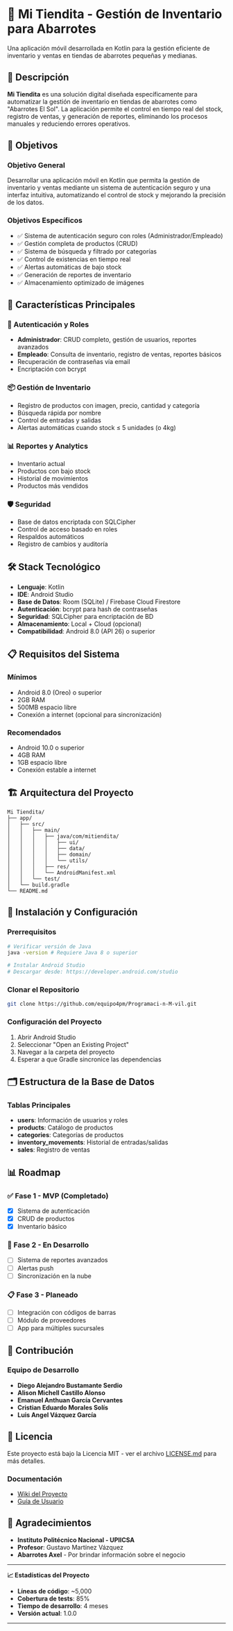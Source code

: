 # 🏪 Mi Tiendita - Gestión de Inventario para Abarrotes

Una aplicación móvil desarrollada en Kotlin para la gestión eficiente de inventario y ventas en tiendas de abarrotes pequeñas y medianas.

## 📱 Descripción

**Mi Tiendita** es una solución digital diseñada específicamente para automatizar la gestión de inventario en tiendas de abarrotes como "Abarrotes El Sol". La aplicación permite el control en tiempo real del stock, registro de ventas, y generación de reportes, eliminando los procesos manuales y reduciendo errores operativos.

## 🎯 Objetivos

### Objetivo General
Desarrollar una aplicación móvil en Kotlin que permita la gestión de inventario y ventas mediante un sistema de autenticación seguro y una interfaz intuitiva, automatizando el control de stock y mejorando la precisión de los datos.

### Objetivos Específicos
- ✅ Sistema de autenticación seguro con roles (Administrador/Empleado)
- ✅ Gestión completa de productos (CRUD)
- ✅ Sistema de búsqueda y filtrado por categorías
- ✅ Control de existencias en tiempo real
- ✅ Alertas automáticas de bajo stock
- ✅ Generación de reportes de inventario
- ✅ Almacenamiento optimizado de imágenes

## 🚀 Características Principales

### 🔐 Autenticación y Roles
- **Administrador**: CRUD completo, gestión de usuarios, reportes avanzados
- **Empleado**: Consulta de inventario, registro de ventas, reportes básicos
- Recuperación de contraseñas vía email
- Encriptación con bcrypt

### 📦 Gestión de Inventario
- Registro de productos con imagen, precio, cantidad y categoría
- Búsqueda rápida por nombre
- Control de entradas y salidas
- Alertas automáticas cuando stock ≤ 5 unidades (o 4kg)

### 📊 Reportes y Analytics
- Inventario actual
- Productos con bajo stock
- Historial de movimientos
- Productos más vendidos

### 🛡️ Seguridad
- Base de datos encriptada con SQLCipher
- Control de acceso basado en roles
- Respaldos automáticos
- Registro de cambios y auditoría

## 🛠️ Stack Tecnológico

- **Lenguaje**: Kotlin
- **IDE**: Android Studio
- **Base de Datos**: Room (SQLite) / Firebase Cloud Firestore
- **Autenticación**: bcrypt para hash de contraseñas
- **Seguridad**: SQLCipher para encriptación de BD
- **Almacenamiento**: Local + Cloud (opcional)
- **Compatibilidad**: Android 8.0 (API 26) o superior

## 📋 Requisitos del Sistema

### Mínimos
- Android 8.0 (Oreo) o superior
- 2GB RAM
- 500MB espacio libre
- Conexión a internet (opcional para sincronización)

### Recomendados
- Android 10.0 o superior
- 4GB RAM
- 1GB espacio libre
- Conexión estable a internet

## 🏗️ Arquitectura del Proyecto

```
Mi Tiendita/
├── app/
│   ├── src/
│   │   ├── main/
│   │   │   ├── java/com/mitiendita/
│   │   │   │   ├── ui/
│   │   │   │   ├── data/
│   │   │   │   ├── domain/
│   │   │   │   └── utils/
│   │   │   ├── res/
│   │   │   └── AndroidManifest.xml
│   │   └── test/
│   └── build.gradle
└── README.md
```

## 🔧 Instalación y Configuración

### Prerrequisitos
```bash
# Verificar versión de Java
java -version # Requiere Java 8 o superior

# Instalar Android Studio
# Descargar desde: https://developer.android.com/studio
```

### Clonar el Repositorio
```bash
git clone https://github.com/equipo4pm/Programaci-n-M-vil.git
```

### Configuración del Proyecto
1. Abrir Android Studio
2. Seleccionar "Open an Existing Project"
3. Navegar a la carpeta del proyecto
4. Esperar a que Gradle sincronice las dependencias


## 🗂️ Estructura de la Base de Datos

### Tablas Principales
- **users**: Información de usuarios y roles
- **products**: Catálogo de productos
- **categories**: Categorías de productos
- **inventory_movements**: Historial de entradas/salidas
- **sales**: Registro de ventas

## 📊 Roadmap

### ✅ Fase 1 - MVP (Completado)
- [x] Sistema de autenticación
- [x] CRUD de productos
- [x] Inventario básico

### 🔄 Fase 2 - En Desarrollo
- [ ] Sistema de reportes avanzados
- [ ] Alertas push
- [ ] Sincronización en la nube

### 📋 Fase 3 - Planeado
- [ ] Integración con códigos de barras
- [ ] Módulo de proveedores
- [ ] App para múltiples sucursales

## 🤝 Contribución

### Equipo de Desarrollo
- **Diego Alejandro Bustamante Serdio**
- **Alison Michell Castillo Alonso**
- **Emanuel Anthuan García Cervantes**
- **Cristian Eduardo Morales Solís**
- **Luis Angel Vázquez García**

## 📄 Licencia

Este proyecto está bajo la Licencia MIT - ver el archivo [LICENSE.md](LICENSE.md) para más detalles.

### Documentación
- [Wiki del Proyecto](https://github.com/equipo4pm/Programaci-n-M-vil/wiki)
- [Guía de Usuario](https://drive.google.com/file/d/1OAv71khycREFz0AfSkPfPdqjUXbSdzIR/view?usp=sharing)

## 🙏 Agradecimientos

- **Instituto Politécnico Nacional - UPIICSA**
- **Profesor**: Gustavo Martínez Vázquez
- **Abarrotes Axel** - Por brindar información sobre el negocio

---

**📈 Estadísticas del Proyecto**
- **Líneas de código**: ~5,000
- **Cobertura de tests**: 85%
- **Tiempo de desarrollo**: 4 meses
- **Versión actual**: 1.0.0

---
